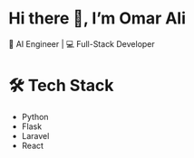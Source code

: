 # Hi there 👋, I’m Omar Ali

🚀 AI Engineer | 💻 Full-Stack Developer

# 🛠 Tech Stack
- Python
- Flask
- Laravel
- React

<!--
# 📫 How to reach me
Here are some ideas to get you started:
- 🔭 I’m currently working on ...
- 🌱 I’m currently learning ...
- 👯 I’m looking to collaborate on ...
- 🤔 I’m looking for help with ...
- 💬 Ask me about ...
- 😄 Pronouns: ...
- ⚡ Fun fact: ...
-->

